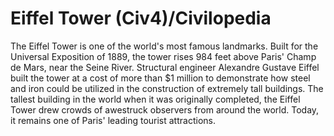 # Eiffel Tower (Civ4)/Civilopedia

The Eiffel Tower is one of the world's most famous landmarks. Built for the Universal Exposition of 1889, the tower rises 984 feet above Paris' Champ de Mars, near the Seine River. Structural engineer Alexandre Gustave Eiffel built the tower at a cost of more than $1 million to demonstrate how steel and iron could be utilized in the construction of extremely tall buildings. The tallest building in the world when it was originally completed, the Eiffel Tower drew crowds of awestruck observers from around the world. Today, it remains one of Paris' leading tourist attractions.